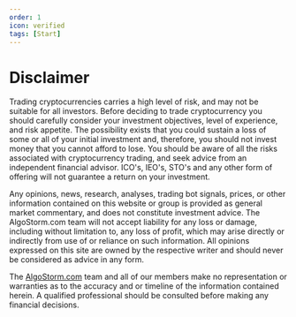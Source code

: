 ```yaml
---
order: 1
icon: verified
tags: [Start]
---
```

# Disclaimer

Trading cryptocurrencies carries a high level of risk, and may not be suitable for all investors. Before deciding to trade cryptocurrency you should carefully consider your investment objectives, level of experience, and risk appetite. The possibility exists that you could sustain a loss of some or all of your initial investment and, therefore, you should not invest money that you cannot afford to lose. You should be aware of all the risks associated with cryptocurrency trading, and seek advice from an independent financial advisor. ICO's, IEO's, STO's and any other form of offering will not guarantee a return on your investment.

Any opinions, news, research, analyses, trading bot signals, prices, or other information contained on this website or group is provided as general market commentary, and does not constitute investment advice. The AlgoStorm.com team will not accept liability for any loss or damage, including without limitation to, any loss of profit, which may arise directly or indirectly from use of or reliance on such information. All opinions expressed on this site are owned by the respective writer and should never be considered as advice in any form.

The [AlgoStorm.com](https://algostorm.com/) team and all of our members make no representation or warranties as to the accuracy and or timeline of the information contained herein. A qualified professional should be consulted before making any financial decisions.